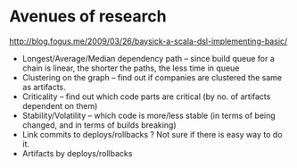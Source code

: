 # Avenues of research

http://blog.fogus.me/2009/03/26/baysick-a-scala-dsl-implementing-basic/
 
* Longest/Average/Median dependency path – since build queue for a chain is linear, the shorter the paths, the less time in queue
* Clustering on the graph – find out if companies are clustered the same as artifacts.
* Criticality – find out which code parts are critical (by no. of artifacts dependent on them)
* Stability/Volatility – which code is more/less stable (in terms of being changed, and in terms of builds breaking)
* Link commits to deploys/rollbacks ? Not sure if there is easy way to do it.
* Artifacts by deploys/rollbacks
 
